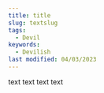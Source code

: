 ```yaml
---
title: title
slug: textslug
tags:
  - Devil
keywords:
  - Devilish
last modified: 04/03/2023
---
```

text text text text